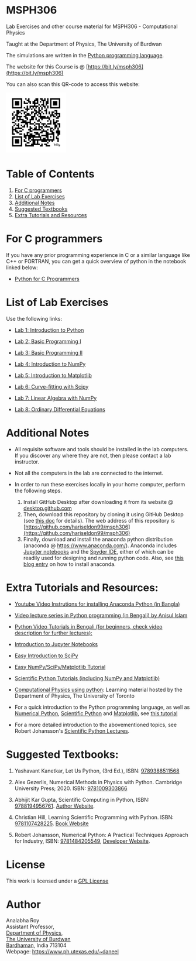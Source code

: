 MSPH306
============================================

Lab Exercises and other course material for MSPH306 - Computational Physics
 
Taught at the Department of Physics, The University of Burdwan

The simulations are written in the [Python programming language](https://www.python.org/about/gettingstarted/).

The website for this Course is @ [https://bit.ly/msph306](https://bit.ly/msph306)

You can also scan this QR-code to access this website:

![QR-Code](images/bit.ly_msph306.png "QR Code")


Table of Contents
============================================
1. [For C programmers](#for-c-programmers)
2. [List of Lab Exercises](#list-of-lab-exercises)
3. [Additional Notes](#additional-notes)
4. [Suggested Textbooks](#suggested-textbooks)
5. [Extra Tutorials and Resources](#extra-tutorials-and-resources)


For C programmers
=========================
If you have any prior programming experience in C or a similar language like C++ or FORTRAN, you can get a quick overview of python in the notebook linked below:

* [Python for C Programmers](python-for-C-programmers.ipynb)

List of Lab Exercises
=========================

Use the following links:

* [Lab 1: Introduction to Python](Lab01.ipynb)

* [Lab 2: Basic Programming I](Lab02.ipynb)

* [Lab 3: Basic Programming II](Lab03.ipynb)

* [Lab 4: Introduction to NumPy](Lab04.ipynb)

* [Lab 5: Introduction to Matplotlib](Lab05.ipynb)

* [Lab 6: Curve-fitting with Scipy](Lab06.ipynb)

* [Lab 7: Linear Algebra with NumPy](Lab07.ipynb)

* [Lab 8: Ordinary Differential Equations](Lab08.ipynb)


Additional Notes
=========================

* All requisite software and tools should be installed in the lab computers. If you discover any where they are not, then please contact a lab instructor.

* Not all the computers in the lab are connected to the internet.

* In order to run these exercises locally in your home computer, perform the following steps.
   
  1. Install GitHub Desktop after downloading it from its website @ [desktop.github.com](https://desktop.github.com/)
  2. Then, download this repository by cloning it using GitHub Desktop (see [this doc](https://docs.github.com/en/desktop/contributing-and-collaborating-using-github-desktop/adding-and-cloning-repositories/cloning-a-repository-from-github-to-github-desktop)  for details). The web address of this repository is [https://github.com/hariseldon99/msph306](https://github.com/hariseldon99/msph306)
  3. Finally, download and install the anaconda python distribution (anaconda @ https://www.anaconda.com/). Anaconda includes [Jupyter notebooks](https://jupyter.org/) and the [Spyder IDE](https://www.spyder-ide.org/), either of which can be readily used for designing and running python code. Also, see [this blog entry](https://fangohr.github.io/blog/installation-of-python-spyder-numpy-sympy-scipy-pytest-matplotlib-via-anaconda.html) on how to install anaconda.


Extra Tutorials and Resources:
=========================
* [Youtube Video Instrutions for installing Anaconda Python (in Bangla)](https://youtu.be/j64xgNo89qk?si=cWEP9jbwtV-Mqfl_)

* [Video lecture series in Python programming (in Bengali) by Anisul Islam](https://youtube.com/playlist?list=PLgH5QX0i9K3rz5XqMsTk41_j15_6682BN&si=YBvUFREeO5vJpmj_)

* [Python Video Tutorials in Bengali (for beginners, check video description for further lectures):](https://youtu.be/j64xgNo89qk)

* [Introduction to Jupyter Notebooks](https://www.dataquest.io/blog/jupyter-notebook-tutorial/)

* [Easy Introduction to SciPy](https://www.tutorialspoint.com/scipy/index.htm)

* [Easy NumPy/SciPy/Matplotlib Tutorial](https://cs231n.github.io/python-numpy-tutorial/)

* [Scientific Python Tutorials (including NumPy and Matplotlib)](https://github.com/hariseldon99/scientific-python-lectures)

* [Computational Physics using python](https://computation.physics.utoronto.ca/): Learning material hosted by the Department of Physics, The University of Toronto

* For a quick introduction to the Python programming language, as well as [Numerical Python](https://numpy.org), [Scientific Python](https://scipy.org) and [Matplotlib](https://matplotlib.org), see [this tutorial](https://cs231n.github.io/python-numpy-tutorial/)

* For a more detailed introduction to the abovementioned topics, see Robert Johansson's [Scientific Python Lectures](https://github.com/jrjohansson/scientific-python-lectures).



Suggested Textbooks:
=========================
1. Yashavant Kanetkar, Let Us Python, (3rd Ed.), ISBN: [9789388511568](https://www.amazon.in/Let-Us-Python-Future-Embrace-dp-9391392253/dp/9391392253/)

2. Alex Gezerlis, Numerical Methods in Physics with Python. Cambridge University Press; 2020. ISBN: [9781009303866](https://numphyspy.org)

3. Abhijit Kar Gupta, Scientific Computing in Python, ISBN: [9788194956761](https://www.amazon.in/PYTHON-ABHIJIT-KAR-GUPTA/dp/8194956765/). [Author Website](https://panskurabanamalicollege.org/physics-profile/PHYSICS-ABHIJIT-KAR-GUPTA.pdf).

4. Christian Hill, Learning Scientific Programming with Python. ISBN: [9781107428225](https://www.amazon.in/Learning-Scientific-Programming-Python-Christian/dp/110742822X/). [Book Website](https://scipython.com/)

5. Robert Johansson, Numerical Python: A Practical Techniques Approach for Industry, ISBN: [9781484205549](https://link.springer.com/book/9798868804120), [Developer Website](https://jrjohansson.github.io/numericalpython.html).



License
=======

This work is licensed under a [GPL License](LICENSE)

Author
=======

Analabha Roy  
Assistant Professor,  
[Department of Physics](https://sites.google.com/a/phys.buruniv.ac.in/physics/),  
[The University of Burdwan](https://www.buruniv.ac.in/)  
[Bardhaman](https://en.wikivoyage.org/wiki/Bardhaman), India 713104  
Webpage: https://www.ph.utexas.edu/~daneel
